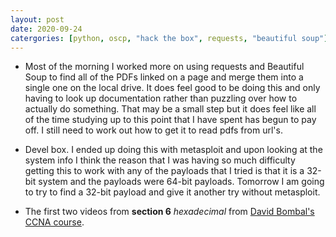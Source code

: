 ```yaml
---
layout: post
date: 2020-09-24
catergories: [python, oscp, "hack the box", requests, "beautiful soup"]
---
```


- Most of the morning I worked more on using requests and Beautiful Soup
  to find all of the PDFs linked on a page and merge them into a single
one on the local drive. It does feel good to be doing this and only having
to look up documentation rather than puzzling over how to actually do
something. That may be a small step but it does feel like all of the time
studying up to this point that I have spent has begun to pay off. I still
need to work out how to get it to read pdfs from url's.

- Devel box. I ended up doing this with metasploit and upon looking at the
  system info I think the reason that I was having so much difficulty
getting this to work with any of the payloads that I tried is that it is
a 32-bit system and the payloads were 64-bit payloads. Tomorrow I am going
to try to find a 32-bit payload and give it another try without
metasploit.

- The first two videos from **section 6** *hexadecimal* from [David
  Bombal's CCNA
course](https://www.udemy.com/course/complete-networking-fundamentals-course-ccna-start/).
